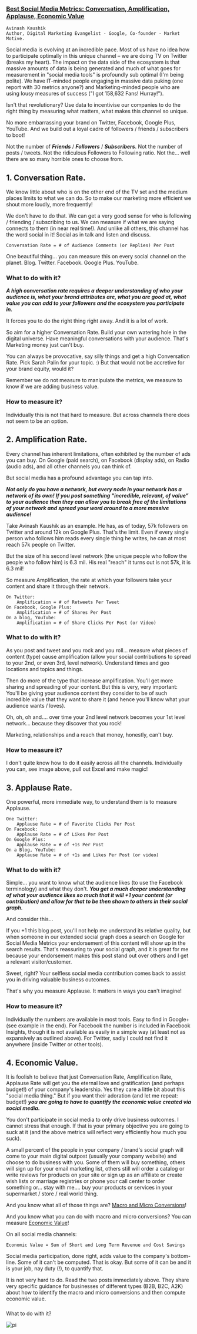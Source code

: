### [Best Social Media Metrics: Conversation, Amplification, Applause, Economic Value](https://www.kaushik.net/avinash/best-social-media-metrics-conversation-amplification-applause-economic-value/)
```
Avinash Kaushik
Author, Digital Marketing Evangelist - Google, Co-founder - Market Motive.
```
Social media is evolving at an incredible pace. Most of us have no idea how to participate optimally in this unique channel – we are doing TV on Twitter (breaks my heart). The impact on the data side of the ecosystem is that massive amounts of data is being generated and much of what goes for measurement in "social media tools" is profoundly sub optimal (I'm being polite). We have IT-minded people engaging in massive data puking (one report with 30 metrics anyone?) and Marketing-minded people who are using lousy measures of success ("I got 158,632 Fans! Hurray!").

Isn't that revolutionary? Use data to incentivise our companies to do the right thing by measuring what matters, what makes this channel so unique.

No more embarrassing your brand on Twitter, Facebook, Google Plus, YouTube. And we build out a loyal cadre of followers / friends / subscribers to boot!

Not the number of ___Friends___ / ___Followers___ / ___Subscribers___. Not the number of posts / tweets. Not the ridiculous Followers to Following ratio. Not the… well there are so many horrible ones to choose from.

## 1. Conversation Rate.
We know little about who is on the other end of the TV set and the medium places limits to what we can do. So to make our marketing more efficient we shout more loudly, more frequently!

We don't have to do that. We can get a very good sense for who is following / friending / subscribing to us. We can measure if what we are saying connects to them (in near real time!). And unlike all others, this channel has the word social in it! Social as in talk and listen and discuss.
```
Conversation Rate = # of Audience Comments (or Replies) Per Post
```
One beautiful thing… you can measure this on every social channel on the planet. Blog. Twitter. Facebook. Google Plus. YouTube.
### What to do with it?
___A high conversation rate requires a deeper understanding of who your audience is, what your brand attributes are, what you are good at, what value you can add to your followers and the ecosystem you participate in.___

It forces you to do the right thing right away. And it is a lot of work.

So aim for a higher Conversation Rate. Build your own watering hole in the digital universe. Have meaningful conversations with your audience. That's Marketing money just can't buy.

You can always be provocative, say silly things and get a high Conversation Rate. Pick Sarah Palin for your topic. :) But that would not be accretive for your brand equity, would it?

Remember we do not measure to manipulate the metrics, we measure to know if we are adding business value.
### How to measure it?
Individually this is not that hard to measure. But across channels there does not seem to be an option.

## 2. Amplification Rate.
Every channel has inherent limitations, often exhibited by the number of ads you can buy. On Google (paid search), on Facebook (display ads), on Radio (audio ads), and all other channels you can think of.

But social media has a profound advantage you can tap into.

___Not only do you have a network, but every node in your network has a network of its own! If you post something "incredible, relevant, of value" to your audience then they can allow you to break free of the limitations of your network and spread your word around to a more massive audience!___

Take Avinash Kaushik as an example. He has, as of today, 57k followers on Twitter and around 12k on Google Plus. That's the limit. Even if every single person who follows him reads every single thing he writes, he can at most reach 57k people on Twitter.

But the size of his second level network (the unique people who follow the people who follow him) is 6.3 mil. His real "reach" it turns out is not 57k, it is 6.3 mil!

So measure Amplification, the rate at which your followers take your content and share it through their network.

```
On Twitter:
    Amplification = # of Retweets Per Tweet
On Facebook, Google Plus:
    Amplification = # of Shares Per Post
On a blog, YouTube:
    Amplification = # of Share Clicks Per Post (or Video)
```
### What to do with it?
As you post and tweet and you rock and you roll… measure what pieces of content (type) cause amplification (allow your social contributions to spread to your 2nd, or even 3rd, level network). Understand times and geo locations and topics and things.

Then do more of the type that increase amplification. You'll get more sharing and spreading of your content. But this is very, very important: You'll be giving your audience content they consider to be of such incredible value that they want to share it (and hence you'll know what your audience wants / loves).

Oh, oh, oh and…. over time your 2nd level network becomes your 1st level network… because they discover that you rock!

Marketing, relationships and a reach that money, honestly, can't buy.

### How to measure it?
I don't quite know how to do it easily across all the channels. Individually you can, see image above, pull out Excel and make magic!

## 3. Applause Rate.
One powerful, more immediate way, to understand them is to measure Applause.

```
One Twitter:
    Applause Rate = # of Favorite Clicks Per Post
On Facebook:
    Applause Rate = # of Likes Per Post
On Google Plus:
    Applause Rate = # of +1s Per Post
On a Blog, YouTube:
    Applause Rate = # of +1s and Likes Per Post (or video)
```

### What to do with it?
Simple… you want to know what the audience likes (to use the Facebook terminology) and what they don't. ___You get a much deeper understanding of what your audience likes so much that it will +1 your content (or contribution) and allow for that to be then shown to others in their social graph.___

And consider this…

If you +1 this blog post, you'll not help me understand its relative quality, but when someone in our extended social graph does a search on Google for Social Media Metrics your endorsement of this content will show up in the search results. That's reassuring to your social graph, and it is great for me because your endorsement makes this post stand out over others and I get a relevant visitor/customer.

Sweet, right? Your selfless social media contribution comes back to assist you in driving valuable business outcomes.

That's why you measure Applause. It matters in ways you can't imagine!
### How to measure it?
Individually the numbers are available in most tools. Easy to find in Google+ (see example in the end). For Facebook the number is included in Facebook Insights, though it is not available as easily in a simple way (at least not as expansively as outlined above). For Twitter, sadly I could not find it anywhere (inside Twitter or other tools).
## 4. Economic Value.
It is foolish to believe that just Conversation Rate, Amplification Rate, Applause Rate will get you the eternal love and gratification (and perhaps budget!) of your company's leadership. Yes they care a little bit about this "social media thing." But if you want their adoration (and let me repeat: budget!) ___you are going to have to quantify the economic value created via social media.___

You don't participate in social media to only drive business outcomes. I cannot stress that enough. If that is your primary objective you are going to suck at it (and the above metrics will reflect very efficiently how much you suck).

A small percent of the people in your company / brand's social graph will come to your main digital outpost (usually your company website) and choose to do business with you. Some of them will buy something, others will sign up for your email marketing list, others still will order a catalog or write reviews for products on your site or sign up as an affiliate or create wish lists or marriage registries or phone your call center to order something or… stay with me…. buy your products or services in your supermarket / store / real world thing.

And you know what all of those things are? [Macro and Micro Conversions](https://www.kaushik.net/avinash/excellent-analytics-tip-13-measure-macro-and-micro-conversions/)!

And you know what you can do with macro and micro conversions? You can measure [Economic Value](https://www.kaushik.net/avinash/web-analytics-tips-identify-website-goal-values/)!

On all social media channels:
```
Economic Value = Sum of Short and Long Term Revenue and Cost Savings
```
Social media participation, done right, adds value to the company's bottom-line. Some of it can't be computed. That is okay. But some of it can be and it is your job, nay duty (!), to quantify that.

It is not very hard to do. Read the two posts immediately above. They share very specific guidance for businesses of different types (B2B, B2C, A2K) about how to identify the macro and micro conversions and then compute economic value.
### 
What to do with it?

![pi](https://www.kaushik.net/avinash/wp-content/uploads/2011/10/macro_micro_conversion_economic_value.png)
